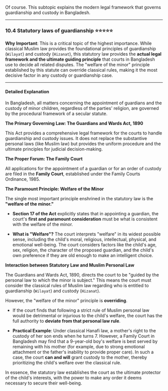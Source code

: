 Of course. This subtopic explains the modern legal framework that governs guardianship and custody in Bangladesh.

---

### 10.4 Statutory laws of guardianship ⭐⭐⭐⭐⭐

**Why Important**: This is a critical topic of the highest importance. While classical Muslim law provides the foundational principles of guardianship (`Wilayat`) and custody (`Hizanat`), this statutory law provides the **actual legal framework and the ultimate guiding principle** that courts in Bangladesh use to decide all related disputes. The "welfare of the minor" principle established by this statute can override classical rules, making it the most decisive factor in any custody or guardianship case.

---

#### Detailed Explanation

In Bangladesh, all matters concerning the appointment of guardians and the custody of minor children, regardless of the parties' religion, are governed by the procedural framework of a secular statute.

**The Primary Governing Law: The Guardians and Wards Act, 1890**

This Act provides a comprehensive legal framework for the courts to handle guardianship and custody issues. It does not replace the substantive personal laws (like Muslim law) but provides the uniform procedure and the ultimate principles for judicial decision-making.

**The Proper Forum: The Family Court**

All applications for the appointment of a guardian or for an order of custody are filed in the **Family Court**, established under the Family Courts Ordinance, 1985.

**The Paramount Principle: Welfare of the Minor**

The single most important principle enshrined in the statutory law is the **"welfare of the minor."**

- **Section 17 of the Act** explicitly states that in appointing a guardian, the court's **first and paramount consideration** must be what is consistent with the welfare of the minor.
    
- **What is "Welfare"?** The court interprets "welfare" in its widest possible sense, including the child's moral, religious, intellectual, physical, and emotional well-being. The court considers factors like the child's age, sex, religion, the character of the proposed guardian, and the child's own preference if they are old enough to make an intelligent choice.
    

**Interaction between Statutory Law and Muslim Personal Law**

The Guardians and Wards Act, 1890, directs the court to be "guided by the personal law to which the minor is subject." This means the court must consider the classical rules of Muslim law regarding who is entitled to guardianship (`Wilayat`) and custody (`Hizanat`).

However, the "welfare of the minor" principle is **overriding**.

- If the court finds that following a strict rule of Muslim personal law would be detrimental or injurious to the child's welfare, the court has the full authority to **deviate from that personal law rule**.
    
- **Practical Example**: Under classical Hanafi law, a mother's right to the custody of her son ends when he turns 7. However, a Family Court in Bangladesh may find that a 9-year-old boy's welfare is best served by remaining with his mother (for example, due to strong emotional attachment or the father's inability to provide proper care). In such a case, the court **can and will** grant custody to the mother, thereby prioritizing the child's welfare over the classical rule.
    

In essence, the statutory law establishes the court as the ultimate protector of the child's interests, with the power to make any order it deems necessary to secure their well-being.